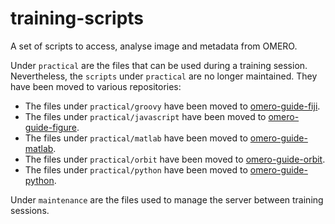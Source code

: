 # training-scripts
A set of scripts to access, analyse image and metadata from OMERO.

Under ``practical`` are the files that can be used during a training session.
Nevertheless, the ``scripts`` under ``practical`` are no longer maintained.
They have been moved to various repositories:
 - The files under ``practical/groovy`` have been moved to [omero-guide-fiji](https://github.com/ome/omero-guide-fiji/tree/master/scripts).
 - The files under ``practical/javascript`` have been moved to [omero-guide-figure](https://github.com/ome/omero-guide-figure/tree/master/scripts).
 - The files under ``practical/matlab`` have been moved to [omero-guide-matlab](https://github.com/ome/omero-guide-matlab/tree/master/scripts).
 - The files under ``practical/orbit`` have been moved to [omero-guide-orbit](https://github.com/ome/omero-guide-orbit/tree/master/scripts).
  - The files under ``practical/python`` have been moved to [omero-guide-python](https://github.com/ome/omero-guide-python/tree/master/scripts).

Under ``maintenance`` are the files used to manage the server between training sessions.
